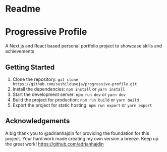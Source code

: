 # Readme

# Progressive Profile

A Next.js and React based personal portfolio project to showcase skills and achievements

## Getting Started

1. Clone the repository: `git clone https://github.com/sushilduseja/progressive-profile.git`
2. Install the dependencies: `npm install` or `yarn install`
3. Start the development server: `npm run dev` or `yarn dev`
4. Build the project for production: `npm run build` or `yarn build`
5. Export the project for static hosting: `npm run export` or `yarn export`

## Acknowledgements

A big thank you to @adrianhajdin for providing the foundation for this project. Your hard work made creating my own version a breeze. Keep up the great work!
https://github.com/adrianhajdin
